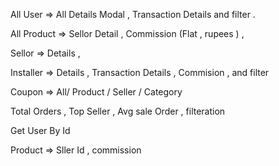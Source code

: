 <!-- @format -->

All User => All Details Modal , Transaction Details and filter .

All Product => Sellor Detail , Commission (Flat , rupees ) ,

Sellor => Details ,

Installer => Details , Transaction Details , Commision , and filter


Coupon => All/ Product / Seller / Category

<!--  -->

Total Orders , Top Seller , Avg sale Order , filteration

<!-- User -->
Get User By Id

Product => Sller Id , commission
